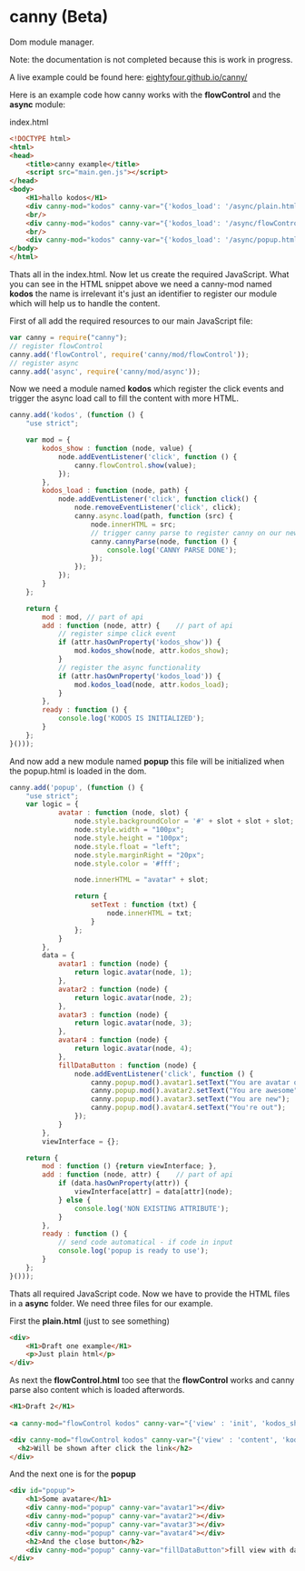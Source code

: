 canny (Beta)
=====

Dom module manager. 

Note: the documentation is not completed because this is work in progress.

A live example could be found here: [eightyfour.github.io/canny/](http://eightyfour.github.io/canny/)

Here is an example code how canny works with the **flowControl** and the **async** module:

index.html
```html
<!DOCTYPE html>
<html>
<head>
    <title>canny example</title>
    <script src="main.gen.js"></script>
</head>
<body>
    <H1>hallo kodos</H1>
    <div canny-mod="kodos" canny-var="{'kodos_load': '/async/plain.html'}">Show draft 1</div>
    <br/>
    <div canny-mod="kodos" canny-var="{'kodos_load': '/async/flowControl.html'}">Show draft 2</div>
    <br/>
    <div canny-mod="kodos" canny-var="{'kodos_load': '/async/popup.html'}">Show popup</div>
</body>
</html>
```

Thats all in the index.html. Now let us create the required JavaScript. What you can see in the HTML snippet above we need a canny-mod named **kodos** the name is irrelevant it's just an identifier to register our module which will help us to handle the content.

First of all add the required resources to our main JavaScript file:

```javascript
var canny = require("canny");
// register flowControl
canny.add('flowControl', require('canny/mod/flowControl'));
// register async
canny.add('async', require('canny/mod/async'));
```

Now we need a module named **kodos** which register the click events and trigger the async load call to fill the content with more HTML.

```javascript
canny.add('kodos', (function () {
    "use strict";

    var mod = {
        kodos_show : function (node, value) {
            node.addEventListener('click', function () {
                canny.flowControl.show(value);
            });
        },
        kodos_load : function (node, path) {
            node.addEventListener('click', function click() {
                node.removeEventListener('click', click);
                canny.async.load(path, function (src) {
                    node.innerHTML = src;
                    // trigger canny parse to register canny on our new modules
                    canny.cannyParse(node, function () {
                        console.log('CANNY PARSE DONE');
                    });
                });
            });
        }
    };

    return {
        mod : mod, // part of api
        add : function (node, attr) {    // part of api
            // register simpe click event
            if (attr.hasOwnProperty('kodos_show')) {
                mod.kodos_show(node, attr.kodos_show);
            }
            // register the async functionality
            if (attr.hasOwnProperty('kodos_load')) {
                mod.kodos_load(node, attr.kodos_load);
            }
        },
        ready : function () {
            console.log('KODOS IS INITIALIZED');
        }
    };
}()));
```

And now add a new module named **popup** this file will be initialized when the popup.html is loaded in the dom.

```javascript
canny.add('popup', (function () {
    "use strict";
    var logic = {
            avatar : function (node, slot) {
                node.style.backgroundColor = '#' + slot + slot + slot;
                node.style.width = "100px";
                node.style.height = "100px";
                node.style.float = "left";
                node.style.marginRight = "20px";
                node.style.color = '#fff';

                node.innerHTML = "avatar" + slot;

                return {
                    setText : function (txt) {
                        node.innerHTML = txt;
                    }
                };
            }
        },
        data = {
            avatar1 : function (node) {
                return logic.avatar(node, 1);
            },
            avatar2 : function (node) {
                return logic.avatar(node, 2);
            },
            avatar3 : function (node) {
                return logic.avatar(node, 3);
            },
            avatar4 : function (node) {
                return logic.avatar(node, 4);
            },
            fillDataButton : function (node) {
                node.addEventListener('click', function () {
                    canny.popup.mod().avatar1.setText("You are avatar one");
                    canny.popup.mod().avatar2.setText("You are awesome");
                    canny.popup.mod().avatar3.setText("You are new");
                    canny.popup.mod().avatar4.setText("You're out");
                });
            }
        },
        viewInterface = {};

    return {
        mod : function () {return viewInterface; },
        add : function (node, attr) {    // part of api
            if (data.hasOwnProperty(attr)) {
                viewInterface[attr] = data[attr](node);
            } else {
                console.log('NON EXISTING ATTRIBUTE');
            }
        },
        ready : function () {
            // send code automatical - if code in input
            console.log('popup is ready to use');
        }
    };
}()));
```

Thats all required JavaScript code. Now we have to provide the HTML files in a **async** folder. We need three files for our example.

First the **plain.html** (just to see something)

```html
<div>
    <H1>Draft one example</H1>
    <p>Just plain html</p>
</div>
```

As next the **flowControl.html** too see that the **flowControl** works and canny parse also content which is loaded afterwords.
```html
<H1>Draft 2</H1>
            
<a canny-mod="flowControl kodos" canny-var="{'view' : 'init', 'kodos_show': 'content'}">Hey click here to load content</a>

<div canny-mod="flowControl kodos" canny-var="{'view' : 'content', 'kodos_show': 'init'}" style="display: none">
  <h2>Will be shown after click the link</h2>
</div>
```

And the next one is for the **popup**
```html
<div id="popup">
    <h1>Some avatare</h1>
    <div canny-mod="popup" canny-var="avatar1"></div>
    <div canny-mod="popup" canny-var="avatar2"></div>
    <div canny-mod="popup" canny-var="avatar3"></div>
    <div canny-mod="popup" canny-var="avatar4"></div>
    <h2>And the close button</h2>
    <div canny-mod="popup" canny-var="fillDataButton">fill view with data</div>
</div>
```
